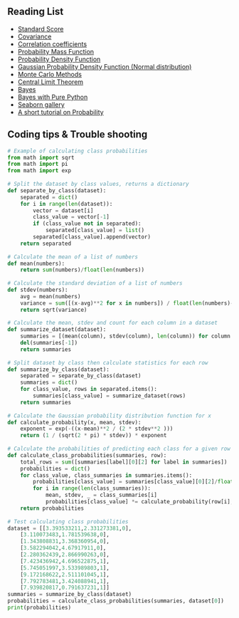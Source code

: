 ## **Reading List**

  - [Standard Score](https://docs.scipy.org/doc/scipy/reference/generated/scipy.stats.zscore.html)
  - [Covariance](https://pandas.pydata.org/docs/reference/api/pandas.DataFrame.cov.html)
  - [Correlation coefficients]()
  - [Probability Mass Function](https://www.probabilitycourse.com/chapter3/3_1_3_pmf.php)
  - [Probability Density Function](https://online.stat.psu.edu/stat414/lesson/14/14.1)
  - [Gaussian Probability Density Function (Normal distribution)]()
  - [Monte Carlo Methods]()
  - [Central Limit Theorem](https://www.probabilitycourse.com/chapter7/7_1_2_central_limit_theorem.php)
  - [Bayes](https://machinelearningmastery.com/bayes-theorem-for-machine-learning/)
  - [Bayes with Pure Python](https://machinelearningmastery.com/naive-bayes-classifier-scratch-python/)
  - [Seaborn gallery](https://seaborn.pydata.org/examples/index.html)
  - [A short tutorial on Probability](https://www.probabilitycourse.com/)

## Coding tips & Trouble shooting

```python
# Example of calculating class probabilities
from math import sqrt
from math import pi
from math import exp
 
# Split the dataset by class values, returns a dictionary
def separate_by_class(dataset):
	separated = dict()
	for i in range(len(dataset)):
		vector = dataset[i]
		class_value = vector[-1]
		if (class_value not in separated):
			separated[class_value] = list()
		separated[class_value].append(vector)
	return separated
 
# Calculate the mean of a list of numbers
def mean(numbers):
	return sum(numbers)/float(len(numbers))
 
# Calculate the standard deviation of a list of numbers
def stdev(numbers):
	avg = mean(numbers)
	variance = sum([(x-avg)**2 for x in numbers]) / float(len(numbers)-1)
	return sqrt(variance)
 
# Calculate the mean, stdev and count for each column in a dataset
def summarize_dataset(dataset):
	summaries = [(mean(column), stdev(column), len(column)) for column in zip(*dataset)]
	del(summaries[-1])
	return summaries
 
# Split dataset by class then calculate statistics for each row
def summarize_by_class(dataset):
	separated = separate_by_class(dataset)
	summaries = dict()
	for class_value, rows in separated.items():
		summaries[class_value] = summarize_dataset(rows)
	return summaries
 
# Calculate the Gaussian probability distribution function for x
def calculate_probability(x, mean, stdev):
	exponent = exp(-((x-mean)**2 / (2 * stdev**2 )))
	return (1 / (sqrt(2 * pi) * stdev)) * exponent
 
# Calculate the probabilities of predicting each class for a given row
def calculate_class_probabilities(summaries, row):
	total_rows = sum([summaries[label][0][2] for label in summaries])
	probabilities = dict()
	for class_value, class_summaries in summaries.items():
		probabilities[class_value] = summaries[class_value][0][2]/float(total_rows)
		for i in range(len(class_summaries)):
			mean, stdev, _ = class_summaries[i]
			probabilities[class_value] *= calculate_probability(row[i], mean, stdev)
	return probabilities
 
# Test calculating class probabilities
dataset = [[3.393533211,2.331273381,0],
	[3.110073483,1.781539638,0],
	[1.343808831,3.368360954,0],
	[3.582294042,4.67917911,0],
	[2.280362439,2.866990263,0],
	[7.423436942,4.696522875,1],
	[5.745051997,3.533989803,1],
	[9.172168622,2.511101045,1],
	[7.792783481,3.424088941,1],
	[7.939820817,0.791637231,1]]
summaries = summarize_by_class(dataset)
probabilities = calculate_class_probabilities(summaries, dataset[0])
print(probabilities)
```



